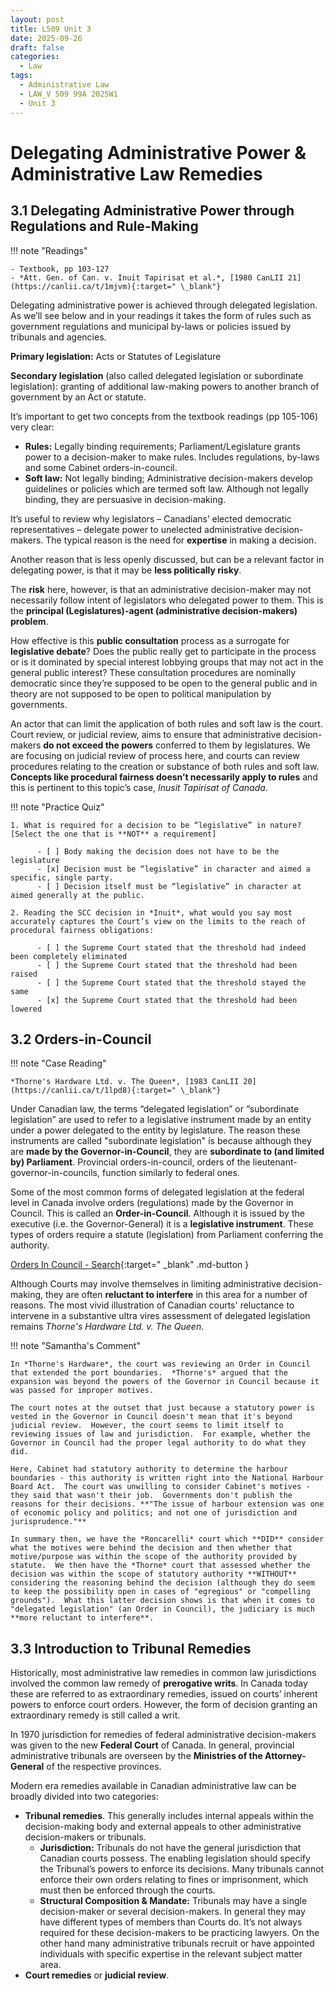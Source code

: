 ```yaml
---
layout: post
title: L509 Unit 3
date: 2025-09-26
draft: false
categories:
  - Law
tags:
  - Administrative Law
  - LAW_V 509 99A 2025W1
  - Unit 3
---
```


# Delegating Administrative Power & Administrative Law Remedies

## 3.1 Delegating Administrative Power through Regulations and Rule-Making

!!! note "Readings"

    - Textbook, pp 103-127
    - *Att. Gen. of Can. v. Inuit Tapirisat et al.*, [1980 CanLII 21](https://canlii.ca/t/1mjvm){:target=" \_blank"}

Delegating administrative power is achieved through delegated legislation. As we’ll see below and in your readings it takes the form of rules such as government regulations and municipal by-laws or policies issued by tribunals and agencies.

**Primary legislation:** Acts or Statutes of Legislature

**Secondary legislation** (also called delegated legislation or subordinate legislation): granting of additional law-making powers to another branch of government by an Act or statute.

It’s important to get two concepts from the textbook readings (pp 105-106) very clear:

- **Rules:** Legally binding requirements; Parliament/Legislature grants power to a decision-maker to make rules. Includes regulations, by-laws and some Cabinet orders-in-council.
- **Soft law:** Not legally binding; Administrative decision-makers develop guidelines or policies which are termed soft law. Although not legally binding, they are persuasive in decision-making.

It’s useful to review why legislators – Canadians’ elected democratic representatives – delegate power to unelected administrative decision-makers. The typical reason is the need for **expertise** in making a decision.

Another reason that is less openly discussed, but can be a relevant factor in delegating power, is that it may be **less politically risky**.

The **risk** here, however, is that an administrative decision-maker may not necessarily follow intent of legislators who delegated power to them. This is the **principal (Legislatures)-agent (administrative decision-makers) problem**.

How effective is this **public consultation** process as a surrogate for **legislative debate**? Does the public really get to participate in the process or is it dominated by special interest lobbying groups that may not act in the general public interest? These consultation procedures are nominally democratic since they’re supposed to be open to the general public and in theory are not supposed to be open to political manipulation by governments.

An actor that can limit the application of both rules and soft law is the court. Court review, or judicial review, aims to ensure that administrative decision-makers **do not exceed the powers** conferred to them by legislatures. We are focusing on judicial review of process here, and courts can review procedures relating to the creation or substance of both rules and soft law. **Concepts like procedural fairness doesn’t necessarily apply to rules** and this is pertinent to this topic’s case, _Inusit Tapirisat of Canada_.

!!! note "Practice Quiz"

    1. What is required for a decision to be “legislative” in nature?[Select the one that is **NOT** a requirement]

          - [ ] Body making the decision does not have to be the legislature
          - [x] Decision must be “legislative” in character and aimed a specific, single party.
          - [ ] Decision itself must be “legislative” in character at aimed generally at the public.

    2. Reading the SCC decision in *Inuit*, what would you say most accurately captures the Court’s view on the limits to the reach of procedural fairness obligations:

          - [ ] the Supreme Court stated that the threshold had indeed been completely eliminated
          - [ ] the Supreme Court stated that the threshold had been raised
          - [ ] the Supreme Court stated that the threshold stayed the same
          - [x] the Supreme Court stated that the threshold had been lowered

## 3.2 Orders-in-Council

!!! note "Case Reading"

    *Thorne's Hardware Ltd. v. The Queen*, [1983 CanLII 20](https://canlii.ca/t/1lpd8){:target=" \_blank"}

Under Canadian law, the terms “delegated legislation” or “subordinate legislation” are used to refer to a legislative instrument made by an entity under a power delegated to the entity by legislature. The reason these instruments are called "subordinate legislation" is because although they are **made by the Governor-in-Council**, they are **subordinate to (and limited by) Parliament**. Provincial orders-in-council, orders of the lieutenant-governor-in-councils, function similarly to federal ones.

Some of the most common forms of delegated legislation at the federal level in Canada involve orders (regulations) made by the Governor in Council. This is called an **Order-in-Council**. Although it is issued by the executive (i.e. the Governor-General) it is a **legislative instrument**. These types of orders require a statute (legislation) from Parliament conferring the authority.

[Orders In Council - Search](https://orders-in-council.canada.ca/index.php?lang=en){:target=" \_blank" .md-button }

Although Courts may involve themselves in limiting administrative decision-making, they are often **reluctant to interfere** in this area for a number of reasons. The most vivid illustration of Canadian courts' reluctance to intervene in a substantive ultra vires assessment of delegated legislation remains _Thorne's Hardware Ltd. v. The Queen_.

!!! note "Samantha's Comment"

    In *Thorne's Hardware*, the court was reviewing an Order in Council that extended the port boundaries.  *Thorne's* argued that the expansion was beyond the powers of the Governor in Council because it was passed for improper motives.

    The court notes at the outset that just because a statutory power is vested in the Governor in Council doesn't mean that it's beyond judicial review.  However, the court seems to limit itself to reviewing issues of law and jurisdiction.  For example, whether the Governor in Council had the proper legal authority to do what they did.

    Here, Cabinet had statutory authority to determine the harbour boundaries - this authority is written right into the National Harbour Board Act.  The court was unwilling to consider Cabinet's motives - they said that wasn't their job.  Governments don't publish the reasons for their decisions. **"The issue of harbour extension was one of economic policy and politics; and not one of jurisdiction and jurisprudence."**

    In summary then, we have the *Roncarelli* court which **DID** consider what the motives were behind the decision and then whether that motive/purpose was within the scope of the authority provided by statute.  We then have the *Thorne* court that assessed whether the decision was within the scope of statutory authority **WITHOUT** considering the reasoning behind the decision (although they do seem to keep the possibility open in cases of "egregious" or "compelling grounds").  What this latter decision shows is that when it comes to "delegated legislation" (an Order in Council), the judiciary is much **more reluctant to interfere**.

## 3.3 Introduction to Tribunal Remedies

Historically, most administrative law remedies in common law jurisdictions involved the common law remedy of **prerogative writs**.  In Canada today these are referred to as extraordinary remedies, issued on courts’ inherent powers to enforce court orders.  However, the form of decision granting an extraordinary remedy is still called a writ.

In 1970 jurisdiction for remedies of federal administrative decision-makers was given to the new **Federal Court** of Canada.  In general, provincial administrative tribunals are overseen by the **Ministries of the Attorney-General** of the respective provinces.

Modern era remedies available in Canadian administrative law can be broadly divided into two categories: 

- **Tribunal remedies**. This generally includes internal appeals within the decision-making body and external appeals to other administrative decision-makers or tribunals.
    - **Jurisdiction:** Tribunals do not have the general jurisdiction that Canadian courts possess. The enabling legislation should specify the Tribunal’s powers to enforce its decisions. Many tribunals cannot enforce their own orders relating to fines or imprisonment, which must then be enforced through the courts. 
    - **Structural Composition & Mandate:** Tribunals may have a single decision-maker or several decision-makers. In general they may have different types of members than Courts do. It’s not always required for these decision-makers to be practicing lawyers. On the other hand many administrative tribunals recruit or have appointed individuals with specific expertise in the relevant subject matter area. 
- **Court remedies** or **judicial review**.


